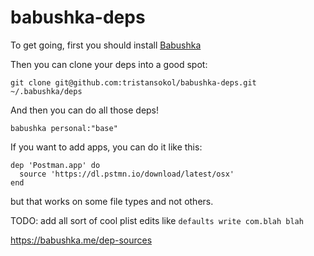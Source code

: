 # babushka-deps

To get going, first you should install [Babushka]("https://babushka.me/installing")

Then you can clone your deps into a good spot:
```
git clone git@github.com:tristansokol/babushka-deps.git ~/.babushka/deps
```

And then you can do all those deps!
```
babushka personal:"base"
```



If you want to add apps, you can do it like this:
```
dep 'Postman.app' do
  source 'https://dl.pstmn.io/download/latest/osx'
end
```
but that works on some file types and not others.




TODO:
add all sort of cool plist edits like `defaults write com.blah blah`

https://babushka.me/dep-sources
